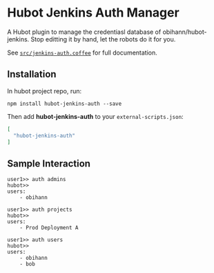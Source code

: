# Hubot Jenkins Auth Manager

A Hubot plugin to manage the credentiasl database of obihann/hubot-jenkins. Stop editting it by hand, let the robots do it for you.

See [`src/jenkins-auth.coffee`](src/jenkins-auth.coffee) for full documentation.

## Installation

In hubot project repo, run:

`npm install hubot-jenkins-auth --save`

Then add **hubot-jenkins-auth** to your `external-scripts.json`:

```json
[
  "hubot-jenkins-auth"
]
```

## Sample Interaction

```
user1>> auth admins
hubot>>
users: 
    - obihann

user1>> auth projects
hubot>>
users: 
    - Prod Deployment A

user1>> auth users
hubot>>
users: 
    - obihann
    - bob
```
